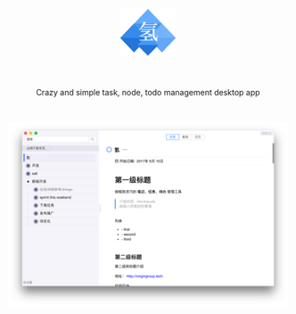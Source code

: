 
<p align="center" style="text-align:center; padding: 40px;">
    <img src="./imgs/logo.png" width="100px;"/>
</p>

<p align="center">
     Crazy and simple task, node, todo management desktop app
</p>
<br/>

![](./imgs/main.png)



